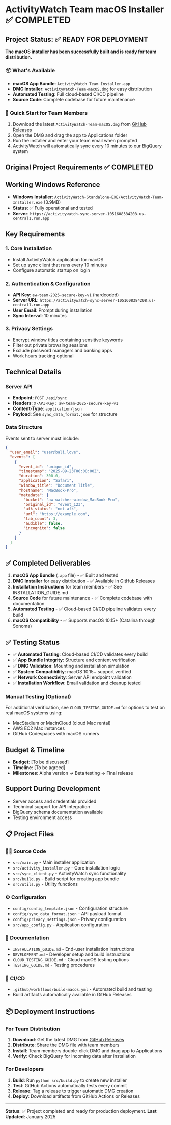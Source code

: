 # ActivityWatch Team macOS Installer ✅ COMPLETED

## Project Status: ✅ READY FOR DEPLOYMENT

**The macOS installer has been successfully built and is ready for team distribution.**

### 📦 What's Available
- **macOS App Bundle**: `ActivityWatch Team Installer.app` 
- **DMG Installer**: `ActivityWatch-Team-macOS.dmg` for easy distribution
- **Automated Testing**: Full cloud-based CI/CD pipeline
- **Source Code**: Complete codebase for future maintenance

### 🚀 Quick Start for Team Members
1. Download the latest `ActivityWatch-Team-macOS.dmg` from [GitHub Releases](../../releases)
2. Open the DMG and drag the app to Applications folder
3. Run the installer and enter your team email when prompted
4. ActivityWatch will automatically sync every 10 minutes to our BigQuery system

## Original Project Requirements ✅ COMPLETED

## Working Windows Reference
- **Windows Installer**: `ActivityWatch-Standalone-EXE/ActivityWatch-Team-Installer.exe` (3.9MB)
- **Status**: ✅ Fully operational and tested
- **Server**: `https://activitywatch-sync-server-1051608384208.us-central1.run.app`

## Key Requirements

### 1. Core Installation
- Install ActivityWatch application for macOS
- Set up sync client that runs every 10 minutes
- Configure automatic startup on login

### 2. Authentication & Configuration
- **API Key**: `aw-team-2025-secure-key-v1` (hardcoded)
- **Server URL**: `https://activitywatch-sync-server-1051608384208.us-central1.run.app`
- **User Email**: Prompt during installation
- **Sync Interval**: 10 minutes

### 3. Privacy Settings
- Encrypt window titles containing sensitive keywords
- Filter out private browsing sessions
- Exclude password managers and banking apps
- Work hours tracking optional

## Technical Details

### Server API
- **Endpoint**: `POST /api/sync`
- **Headers**: `X-API-Key: aw-team-2025-secure-key-v1`
- **Content-Type**: `application/json`
- **Payload**: See `sync_data_format.json` for structure

### Data Structure
Events sent to server must include:
```json
{
  "user_email": "user@bali.love",
  "events": [
    {
      "event_id": "unique_id",
      "timestamp": "2025-09-23T06:00:00Z",
      "duration": 300.0,
      "application": "Safari",
      "window_title": "Document Title",
      "hostname": "MacBook-Pro",
      "metadata": {
        "bucket": "aw-watcher-window_MacBook-Pro",
        "original_id": "event_123",
        "afk_status": "not-afk",
        "url": "https://example.com",
        "tab_count": 3,
        "audible": false,
        "incognito": false
      }
    }
  ]
}
```

## ✅ Completed Deliverables
1. **macOS App Bundle** (`.app` file) - ✅ Built and tested
2. **DMG Installer** for easy distribution - ✅ Available in GitHub Releases
3. **Installation Instructions** for team members - ✅ See INSTALLATION_GUIDE.md
4. **Source Code** for future maintenance - ✅ Complete codebase with documentation
5. **Automated Testing** - ✅ Cloud-based CI/CD pipeline validates every build
6. **macOS Compatibility** - ✅ Supports macOS 10.15+ (Catalina through Sonoma)

## ✅ Testing Status
- ✅ **Automated Testing**: Cloud-based CI/CD validates every build
- ✅ **App Bundle Integrity**: Structure and content verification
- ✅ **DMG Validation**: Mounting and installation simulation
- ✅ **System Compatibility**: macOS 10.15+ support verified
- ✅ **Network Connectivity**: Server API endpoint validation
- ✅ **Installation Workflow**: Email validation and cleanup tested

### Manual Testing (Optional)
For additional verification, see `CLOUD_TESTING_GUIDE.md` for options to test on real macOS systems using:
- MacStadium or MacinCloud (cloud Mac rental)
- AWS EC2 Mac instances
- GitHub Codespaces with macOS runners

## Budget & Timeline
- **Budget**: [To be discussed]
- **Timeline**: [To be agreed]
- **Milestones**: Alpha version → Beta testing → Final release

## Support During Development
- Server access and credentials provided
- Technical support for API integration
- BigQuery schema documentation available
- Testing environment access

## 📋 Project Files
### 👨‍💻 Source Code
- `src/main.py` - Main installer application
- `src/activity_installer.py` - Core installation logic
- `src/sync_client.py` - ActivityWatch sync functionality
- `src/build.py` - Build script for creating app bundle
- `src/utils.py` - Utility functions

### ⚙️ Configuration
- `config/config_template.json` - Configuration structure
- `config/sync_data_format.json` - API payload format
- `config/privacy_settings.json` - Privacy configuration
- `src/app_config.py` - Application configuration

### 📝 Documentation
- `INSTALLATION_GUIDE.md` - End-user installation instructions
- `DEVELOPMENT.md` - Developer setup and build instructions
- `CLOUD_TESTING_GUIDE.md` - Cloud macOS testing options
- `TESTING_GUIDE.md` - Testing procedures

### 🚀 CI/CD
- `.github/workflows/build-macos.yml` - Automated build and testing
- Build artifacts automatically available in GitHub Releases

## 📦 Deployment Instructions

### For Team Distribution
1. **Download**: Get the latest DMG from [GitHub Releases](../../releases)
2. **Distribute**: Share the DMG file with team members
3. **Install**: Team members double-click DMG and drag app to Applications
4. **Verify**: Check BigQuery for incoming data after installation

### For Developers
1. **Build**: Run `python src/build.py` to create new installer
2. **Test**: GitHub Actions automatically tests every commit
3. **Release**: Tag a release to trigger automatic DMG creation
4. **Deploy**: Download artifacts from GitHub Actions or Releases

---
**Status**: ✅ Project completed and ready for production deployment.
**Last Updated**: January 2025
